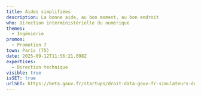 ```yaml
---
title: Aides simplifiées
description: La bonne aide, au bon moment, au bon endroit
who: Direction interministérielle du numérique
themes:
  - Ingénierie
promos:
  - Promotion 7
town: Paris (75)
date: 2025-09-12T11:56:21.098Z
expertises:
  - Direction technique
visible: true
isSET: true
urlSET: https://beta.gouv.fr/startups/droit-data-gouv-fr-simulateurs-de-droits.html
---
```


